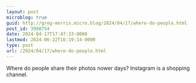 ```yaml
---
layout: post
microblog: true
guid: http://greg-morris.micro.blog/2024/04/17/where-do-people.html
post_id: 3998754
date: 2024-04-17T17:47:33-0000
lastmod: 2024-06-22T16:19:14-0000
type: post
url: /2024/04/17/where-do-people.html
---
```

Where do people share their photos nower days? Instagram is a shopping channel. 
